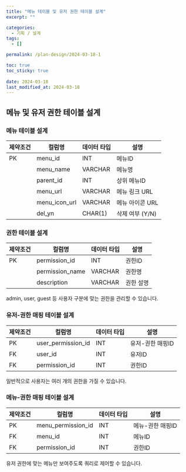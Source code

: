 ```yaml
---
title: "메뉴 테이블 및 유저 권한 테이블 설계"
excerpt: ""

categories:
  - 기획 / 설계
tags:
  - []

permalink: /plan-design/2024-03-18-1

toc: true
toc_sticky: true
 
date: 2024-03-18
last_modified_at: 2024-03-18
---
```


## 메뉴 및 유저 권한 테이블 설계

### 메뉴 테이블 설계

<table>
  <thead>
    <tr>
      <th>제약조건</th>
      <th>컬럼명</th>
      <th>데이터 타입</th>
      <th>설명</th>
    </tr>
  </thead>
  <tbody>
    <tr>
      <td>PK</td>
      <td>menu_id</td>
      <td>INT</td>
      <td>메뉴ID</td>
    </tr>
    <tr>
      <td></td>
      <td>menu_name</td>
      <td>VARCHAR</td>
      <td>메뉴명</td>
    </tr>
    <tr>
      <td></td>
      <td>parent_id</td>
      <td>INT</td>
      <td>상위 메뉴ID</td>
    </tr>
    <tr>
      <td></td>
      <td>menu_url</td>
      <td>VARCHAR</td>
      <td>메뉴 링크 URL</td>
    </tr>
    <tr>
      <td></td>
      <td>menu_icon_url</td>
      <td>VARCHAR</td>
      <td>메뉴 아이콘 URL</td>
    </tr>
    <tr>
      <td></td>
      <td>del_yn</td>
      <td>CHAR(1)</td>
      <td>삭제 여부 (Y/N)</td>
    </tr>
  </tbody>
</table>

### 권한 테이블 설계

<table>
  <thead>
    <tr>
      <th>제약조건</th>
      <th>컬럼명</th>
      <th>데이터 타입</th>
      <th>설명</th>
    </tr>
  </thead>
  <tbody>
    <tr>
      <td>PK</td>
      <td>permission_id</td>
      <td>INT</td>
      <td>권한ID</td>
    </tr>
    <tr>
      <td></td>
      <td>permission_name</td>
      <td>VARCHAR</td>
      <td>권한명</td>
    </tr>
    <tr>
      <td></td>
      <td>description</td>
      <td>VARCHAR</td>
      <td>권한 설명</td>
    </tr>
  </tbody>
</table>
admin, user, guest 등 사용자 구분에 맞는 권한을 관리할 수 있습니다.

### 유저-권한 매핑 테이블 설계

<table>
  <thead>
    <tr>
      <th>제약조건</th>
      <th>컬럼명</th>
      <th>데이터 타입</th>
      <th>설명</th>
    </tr>
  </thead>
  <tbody>
    <tr>
      <td>PK</td>
      <td>user_permission_id</td>
      <td>INT</td>
      <td>유저-권한 매핑ID</td>
    </tr>
    <tr>
      <td>FK</td>
      <td>user_id</td>
      <td>INT</td>
      <td>유저ID</td>
    </tr>
    <tr>
      <td>FK</td>
      <td>permission_id</td>
      <td>INT</td>
      <td>권한ID</td>
    </tr>
  </tbody>
</table>
일반적으로 사용자는 여러 개의 권한을 가질 수 있습니다.

### 메뉴-권한 매핑 테이블 설계

<table>
  <thead>
    <tr>
      <th>제약조건</th>
      <th>컬럼명</th>
      <th>데이터 타입</th>
      <th>설명</th>
    </tr>
  </thead>
  <tbody>
    <tr>
      <td>PK</td>
      <td>menu_permission_id</td>
      <td>INT</td>
      <td>메뉴-권한 매핑ID</td>
    </tr>
    <tr>
      <td>FK</td>
      <td>menu_id</td>
      <td>INT</td>
      <td>메뉴ID</td>
    </tr>
    <tr>
      <td>FK</td>
      <td>permission_id</td>
      <td>INT</td>
      <td>권한ID</td>
    </tr>
  </tbody>
</table>
유저 권한에 맞는 메뉴만 보여주도록 쿼리로 제어할 수 있습니다.
